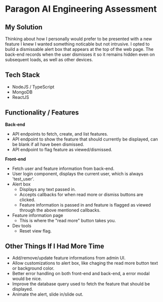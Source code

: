 # Paragon AI Engineering Assessment

## My Solution
Thinking about how I personally would prefer to be presented with a new feature I knew I wanted something noticable but not intrusive. I opted to build a dismissable alert box that appears at the top of the web page. The back-end records when the user dismisses it so it remains hidden even on subsequent loads, as well as other devices.

## Tech Stack
- NodeJS / TypeScript
- MongoDB
- ReactJS

## Functionality / Features

**Back-end**
- API endpoints to fetch, create, and list features.
- API endpoint to show the feature that should currently be displayed, can be blank if all have been dismissed.
- API endpoint to flag feature as viewed/dismissed.

**Front-end**
- Fetch user and feature information from back-end.
- User login component, displays the current user, which is always 'test_user'.
- Alert box
    - Displays any text passed in.
    - Accepts callbacks for when read more or dismiss buttons are clicked.
    - Feature information is passed in and feature is flagged as viewed through the above mentioned callbacks.
- Feature information page
    - This is where the "read more" button takes you.
- Dev tools
    - Reset view flag.

## Other Things If I Had More Time
- Add/remove/update feature informations from admin UI.
- Allow customizations to alert box, like chaging the read more button text or background color.
- Better error handling on both front-end and back-end, a error modal would be nice.
- Improve the database query used to fetch the feature that should be displayed.
- Animate the alert, slide in/slide out.